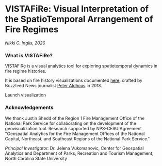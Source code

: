 # VISTAFiRe: Visual Interpretation of the SpatioTemporal Arrangement of Fire Regimes
_Nikki C. Inglis, 2020_

### What is VISTAFiRe?
VISTAFiRe is a visual analytics tool for exploring spatiotemporal dynamics in fire regime histories. 

It is based on fire history visualizations documented [here](https://buzzfeednews.github.io/2018-07-wildfire-trends/), crafted by Buzzfeed News journalist [Peter Aldhous](https://github.com/paldhous) in 2018. 


[Launch visualization](ncsu-landchangelab.github.io/vistafire.html) 


### Acknowledgements
We thank Justin Shedd of the Region 1 Fire Management Office of the National Park Service for collaborating on the development of the geovisualization tool. Research supported by NPS-CESU Agreement "Geospatial Analytics for the Fire Management Offices of the National Capital, Northeast, and Southeast Regions of the National Park Service." 

*Principal Investigator:* Dr. Jelena Vukomanovic, Center for Geospatial Analytics and Department of Parks, Recreation and Tourism Management, North Carolina State University

